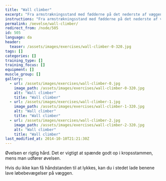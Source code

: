 ```yaml
---
title: "Wall climber"
excerpt: "Fra armstrækningsstand med fødderne på det nederste af væggen, går man længere og længere op ad væggen med fødderne og tættere på væggen med armene. Gå derefter tilbage til udgangsposition."
instructions: "Fra armstrækningsstand med fødderne på det nederste af væggen, går man længere og længere op ad væggen med fødderne og tættere på væggen med armene. Gå derefter tilbage til udgangsposition."
permalink: /oevelse/wall-climber/
redirect_from: /node/505
id: 505
language: da
header:
  teaser: /assets/images/exercises/wall-climber-0-320.jpg
tags: []
categories: []
training_type: [] 
training_focus: []
equipment: []
muscle_group: []
gallery:
  - url: /assets/images/exercises/wall-climber-0.jpg
    image_path: /assets/images/exercises/wall-climber-0-320.jpg
    alt: "Wall climber"
    title: "Wall climber"
  - url: /assets/images/exercises/wall-climber-1.jpg
    image_path: /assets/images/exercises/wall-climber-1-320.jpg
    alt: "Wall climber"
    title: "Wall climber"
  - url: /assets/images/exercises/wall-climber-2.jpg
    image_path: /assets/images/exercises/wall-climber-2-320.jpg
    alt: "Wall climber"
    title: "Wall climber"
last_modified_at: 2014-10-10T21:21:30Z
---
```


Øvelsen er rigtig hård. Det er vigtigt at spænde godt op i kropsstammen, mens man udfører øvelsen.

Hvis du ikke kan få håndstanden til at lykkes, kan du i stedet lade benene lave løbebevægelser på væggen.
